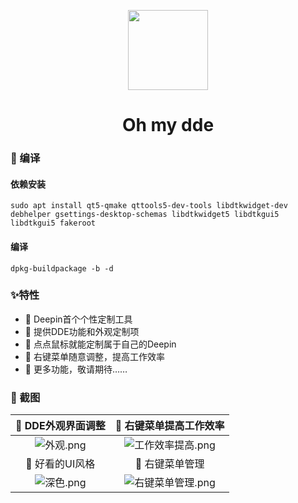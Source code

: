 <p align="center">
<img width="128" src="https://gitee.com/Limexb/oh-my-dde/raw/master/debian/youjian.svg" >
</p>


<h1 align="center">Oh my dde</h1>


### 🍭 编译

#### 依赖安装
```
sudo apt install qt5-qmake qttools5-dev-tools libdtkwidget-dev debhelper gsettings-desktop-schemas libdtkwidget5 libdtkgui5 libdtkgui5 fakeroot
```

#### 编译
```
dpkg-buildpackage -b -d
```


### ✨特性

- 🍕 Deepin首个个性定制工具
- 🍥 提供DDE功能和外观定制项
- 🍔 点点鼠标就能定制属于自己的Deepin
- 🍟 右键菜单随意调整，提高工作效率
- 🌭  更多功能，敬请期待……


### 🎨 截图

|                      🥼 DDE外观界面调整                       |                      🧥 右键菜单提高工作效率                        |
| :----------------------------------------------------------: | :----------------------------------------------------------: |
| ![外观.png](https://gitee.com/Limexb/oh-my-dde/raw/master/screenshot/%E6%88%AA%E5%9B%BE_%E9%80%89%E6%8B%A9%E5%8C%BA%E5%9F%9F_20210417215504.png) | ![工作效率提高.png](https://gitee.com/Limexb/oh-my-dde/raw/master/screenshot/%E6%88%AA%E5%9B%BE_%E9%80%89%E6%8B%A9%E5%8C%BA%E5%9F%9F_20210417215513.png) |
|                            👔 好看的UI风格                          |                            👕 右键菜单管理                      |
| ![深色.png](https://gitee.com/Limexb/oh-my-dde/raw/master/screenshot/%E6%88%AA%E5%9B%BE_%E9%80%89%E6%8B%A9%E5%8C%BA%E5%9F%9F_20210417215525.png) | ![右键菜单管理.png](https://gitee.com/Limexb/oh-my-dde/raw/master/screenshot/%E6%88%AA%E5%9B%BE_%E9%80%89%E6%8B%A9%E5%8C%BA%E5%9F%9F_20210417215602.png) |
